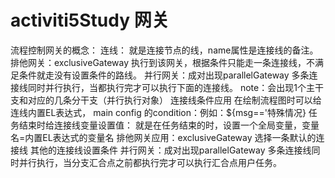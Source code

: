 # activiti5Study 网关
流程控制网关的概念：
    连线：
        就是连接节点的线，name属性是连接线的备注。
    排他网关：exclusiveGateway
        执行到该网关，根据条件只能走一条连接线，不满足条件就走没有设置条件的路线。
    并行网关：成对出现parallelGateway
        多条连接线同时并行执行，当都执行完才可以执行下面的连接线。
        note：会出现1个主干支和对应的几条分干支（并行执行对象）
连接线条件应用
    在绘制流程图时可以给连线内置EL表达式，
        main config 的condition：例如：${msg=='特殊情况}
    任务结束时给连接线变量设置值：
        就是在任务结束的时，设置一个全局变量，变量名=内置EL表达式的变量名
排他网关应用：exclusiveGateway
    选择一条默认的连接线
    其他的连接线设置条件
并行网关：成对出现parallelGateway
    多条连接线同时并行执行，当分支汇合点之前都执行完才可以执行汇合点用户任务。